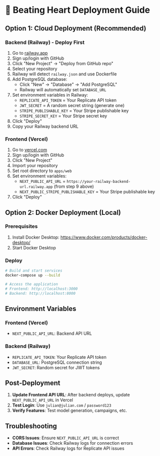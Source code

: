 # 🚀 Beating Heart Deployment Guide

## Option 1: Cloud Deployment (Recommended)

### Backend (Railway) - Deploy First

1. Go to [railway.app](https://railway.app)
2. Sign up/login with GitHub
3. Click "New Project" → "Deploy from GitHub repo"
4. Select your repository
5. Railway will detect `railway.json` and use Dockerfile
6. Add PostgreSQL database:
   - Click "New" → "Database" → "Add PostgreSQL"
   - Railway will automatically set `DATABASE_URL`
7. Set environment variables in Railway:
   - `REPLICATE_API_TOKEN` = Your Replicate API token
   - `JWT_SECRET` = A random secret string (generate one)
   - `STRIPE_PUBLISHABLE_KEY` = Your Stripe publishable key
   - `STRIPE_SECRET_KEY` = Your Stripe secret key
8. Click "Deploy"
9. Copy your Railway backend URL

### Frontend (Vercel)

1. Go to [vercel.com](https://vercel.com)
2. Sign up/login with GitHub
3. Click "New Project"
4. Import your repository
5. Set root directory to `apps/web`
6. Set environment variables:
   - `NEXT_PUBLIC_API_URL` = `https://your-railway-backend-url.railway.app` (from step 9 above)
   - `NEXT_PUBLIC_STRIPE_PUBLISHABLE_KEY` = Your Stripe publishable key
7. Click "Deploy"

## Option 2: Docker Deployment (Local)

### Prerequisites

1. Install Docker Desktop: https://www.docker.com/products/docker-desktop/
2. Start Docker Desktop

### Deploy

```bash
# Build and start services
docker-compose up --build

# Access the application
# Frontend: http://localhost:3000
# Backend: http://localhost:8000
```

## Environment Variables

### Frontend (Vercel)

- `NEXT_PUBLIC_API_URL`: Backend API URL

### Backend (Railway)

- `REPLICATE_API_TOKEN`: Your Replicate API token
- `DATABASE_URL`: PostgreSQL connection string
- `JWT_SECRET`: Random secret for JWT tokens

## Post-Deployment

1. **Update Frontend API URL**: After backend deploys, update `NEXT_PUBLIC_API_URL` in Vercel
2. **Test Login**: Use `julian@julian.com` / `password123`
3. **Verify Features**: Test model generation, campaigns, etc.

## Troubleshooting

- **CORS Issues**: Ensure `NEXT_PUBLIC_API_URL` is correct
- **Database Issues**: Check Railway logs for connection errors
- **API Errors**: Check Railway logs for Replicate API issues

